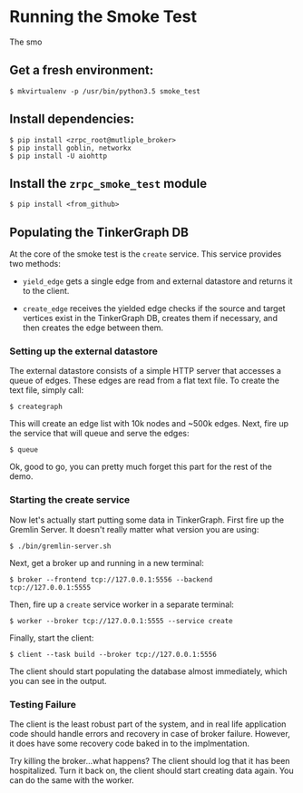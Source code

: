 # Running the Smoke Test

The smo

## Get a fresh environment:
```
$ mkvirtualenv -p /usr/bin/python3.5 smoke_test
```

## Install dependencies:

```
$ pip install <zrpc_root@mutliple_broker>
$ pip install goblin, networkx
$ pip install -U aiohttp
```

## Install the `zrpc_smoke_test` module


```
$ pip install <from_github>
```

## Populating the TinkerGraph DB

At the core of the smoke test is the `create` service. This service provides two
methods:

- `yield_edge` gets a single edge from and external datastore and returns it
to the client.

- `create_edge` receives the yielded edge checks if the source and target
vertices exist in the TinkerGraph DB, creates them if necessary, and then
creates the edge between them.

### Setting up the external datastore

The external datastore consists of a simple HTTP server that accesses a queue
of edges. These edges are read from a flat text file. To create the text file,
simply call:

```
$ creategraph
```

This will create an edge list with 10k nodes and ~500k edges. Next, fire up the
service that will queue and serve the edges:

```
$ queue
```

Ok, good to go, you can pretty much forget this part for the rest of the demo.

### Starting the create service

Now let's actually start putting some data in TinkerGraph. First fire up the
Gremlin Server. It doesn't really matter what version you are using:

```
$ ./bin/gremlin-server.sh
```

Next, get a broker up and running in a new terminal:

```
$ broker --frontend tcp://127.0.0.1:5556 --backend tcp://127.0.0.1:5555
```

Then, fire up a `create` service worker in a separate terminal:

```
$ worker --broker tcp://127.0.0.1:5555 --service create
```

Finally, start the client:

```
$ client --task build --broker tcp://127.0.0.1:5556
```

The client should start populating the database almost immediately, which you
can see in the output.

### Testing Failure

The client is the least robust part of the system, and in real life application
code should handle errors and recovery in case of broker failure. However,
it does have some recovery code baked in to the implmentation.

Try killing the broker...what happens? The client should log that it has been
hospitalized. Turn it back on, the client should start creating data again.
You can do the same with the worker.

